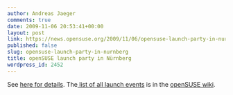 ```yaml
---
author: Andreas Jaeger
comments: true
date: 2009-11-06 20:53:41+00:00
layout: post
link: https://news.opensuse.org/2009/11/06/opensuse-launch-party-in-nurnberg/
published: false
slug: opensuse-launch-party-in-nurnberg
title: openSUSE launch party in Nürnberg
wordpress_id: 2452
---
```


See [here for details](//lizards.opensuse.org/2009/11/06/opensuse-launch-party-in-nurnberg-nov-12/). The[ list of all launch events](//en.opensuse.org/OpenSUSE_11.2_Launch_Party_Locations) is in the [openSUSE wiki](//en.opensuse.org/OpenSUSE_11.2_Launch_Party_Locations).
